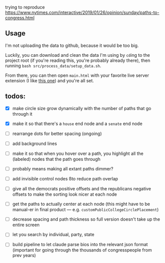 trying to reproduce https://www.nytimes.com/interactive/2019/01/26/opinion/sunday/paths-to-congress.html

## Usage

I'm not uploading the data to github, because it would be too big.

Luckily, you can download and clean the data I'm using by `cd`ing to the project root (if you're reading this, you're probably already there), then running `bash src/process_data/setup_data.sh`.

From there, you can then open `main.html` with your favorite live server extension (I like [this one](https://open-vsx.org/extension/ms-vscode/live-server)) and you're all set.

## todos:

- [x] make circle size grow dynamically with the number of paths that go through it
- [x]  make it so that there's a `house` end node and a `senate` end node
- [ ] rearrange dots for better spacing (ongoing)
- [ ] add background lines
- [ ]  make it so that when you hover over a path, you highlight all the (labeled) nodes that the path goes through 
  - [ ] probably means making all extant paths dimmer?
- [ ] add invisible control nodes ßto reduce path overlap
- [ ] give all the democrats positive offsets and the republicans negative offsets to make the sorting look nicer at each node
- [ ] get the paths to actually center at each node (this might have to be manual-er in final product — e.g. `customPublicCollegeCirclePlacement`)
- [ ] decrease spacing and path thickness so full version doesn't take up the entire screen 
- [ ] let you search by individual, party, state
  
- [ ] build pipeline to let claude parse bios into the relevant json format (important for going through the thousands of congresspeople from prev years)

